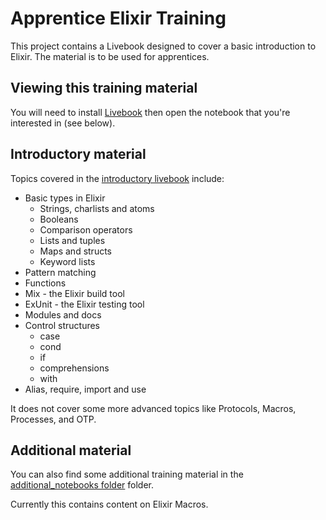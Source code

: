 # Apprentice Elixir Training

This project contains a Livebook designed to cover a basic introduction to Elixir. The material is to be used for apprentices.

## Viewing this training material
You will need to install [Livebook](https://github.com/livebook-dev/livebook) then open the notebook that you're interested in 
(see below).

## Introductory material

Topics covered in the [introductory livebook](/notebook.livemd) include:

* Basic types in Elixir
  * Strings, charlists and atoms
  * Booleans
  * Comparison operators
  * Lists and tuples
  * Maps and structs
  * Keyword lists
* Pattern matching
* Functions
* Mix - the Elixir build tool
* ExUnit - the Elixir testing tool 
* Modules and docs
* Control structures
  * case
  * cond
  * if
  * comprehensions
  * with
* Alias, require, import and use

It does not cover some more advanced topics like Protocols, Macros, Processes, and OTP.

## Additional material

You can also find some additional training material in the [additional_notebooks folder](/additional_notebooks) folder.

Currently this contains content on Elixir Macros.

